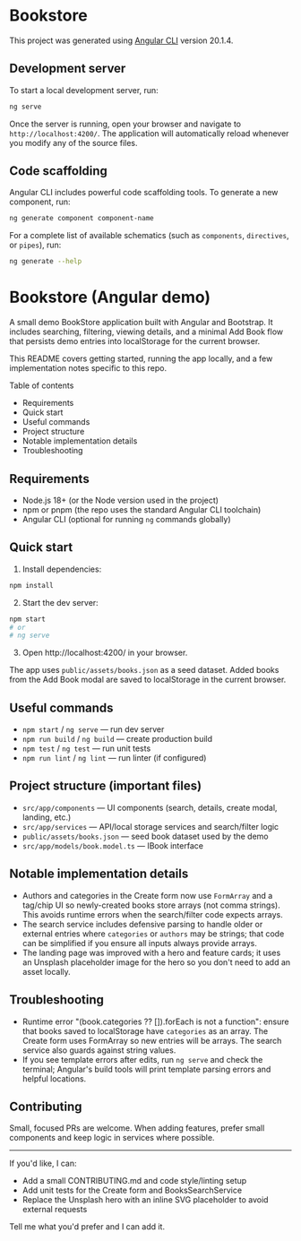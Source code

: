# Bookstore

This project was generated using [Angular CLI](https://github.com/angular/angular-cli) version 20.1.4.

## Development server

To start a local development server, run:

```bash
ng serve
```

Once the server is running, open your browser and navigate to `http://localhost:4200/`. The application will automatically reload whenever you modify any of the source files.

## Code scaffolding

Angular CLI includes powerful code scaffolding tools. To generate a new component, run:

```bash
ng generate component component-name
```

For a complete list of available schematics (such as `components`, `directives`, or `pipes`), run:

```bash
ng generate --help
```

# Bookstore (Angular demo)

A small demo BookStore application built with Angular and Bootstrap. It includes searching, filtering, viewing details, and a minimal Add Book flow that persists demo entries into localStorage for the current browser.

This README covers getting started, running the app locally, and a few implementation notes specific to this repo.

Table of contents

- Requirements
- Quick start
- Useful commands
- Project structure
- Notable implementation details
- Troubleshooting

## Requirements

- Node.js 18+ (or the Node version used in the project)
- npm or pnpm (the repo uses the standard Angular CLI toolchain)
- Angular CLI (optional for running `ng` commands globally)

## Quick start

1.  Install dependencies:

```bash
npm install
```

2.  Start the dev server:

```bash
npm start
# or
# ng serve
```

3.  Open http://localhost:4200/ in your browser.

The app uses `public/assets/books.json` as a seed dataset. Added books from the Add Book modal are saved to localStorage in the current browser.

## Useful commands

- `npm start` / `ng serve` — run dev server
- `npm run build` / `ng build` — create production build
- `npm test` / `ng test` — run unit tests
- `npm run lint` / `ng lint` — run linter (if configured)

## Project structure (important files)

- `src/app/components` — UI components (search, details, create modal, landing, etc.)
- `src/app/services` — API/local storage services and search/filter logic
- `public/assets/books.json` — seed book dataset used by the demo
- `src/app/models/book.model.ts` — IBook interface

## Notable implementation details

- Authors and categories in the Create form now use `FormArray` and a tag/chip UI so newly-created books store arrays (not comma strings). This avoids runtime errors when the search/filter code expects arrays.
- The search service includes defensive parsing to handle older or external entries where `categories` or `authors` may be strings; that code can be simplified if you ensure all inputs always provide arrays.
- The landing page was improved with a hero and feature cards; it uses an Unsplash placeholder image for the hero so you don't need to add an asset locally.

## Troubleshooting

- Runtime error "(book.categories ?? []).forEach is not a function": ensure that books saved to localStorage have `categories` as an array. The Create form uses FormArray so new entries will be arrays. The search service also guards against string values.
- If you see template errors after edits, run `ng serve` and check the terminal; Angular's build tools will print template parsing errors and helpful locations.

## Contributing

Small, focused PRs are welcome. When adding features, prefer small components and keep logic in services where possible.

---

If you'd like, I can:

- Add a small CONTRIBUTING.md and code style/linting setup
- Add unit tests for the Create form and BooksSearchService
- Replace the Unsplash hero with an inline SVG placeholder to avoid external requests

Tell me what you'd prefer and I can add it.
